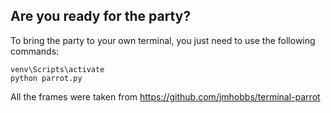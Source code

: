 ## Are you ready for the party?

To bring the party to your own terminal, you just need to use the following commands:
```commandline
venv\Scripts\activate
python parrot.py
```

All the frames were taken from https://github.com/jmhobbs/terminal-parrot